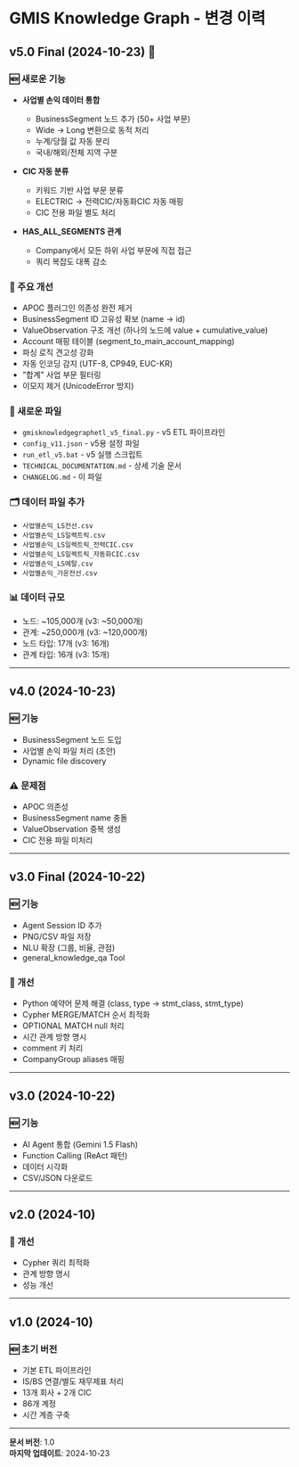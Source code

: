 # GMIS Knowledge Graph - 변경 이력

## v5.0 Final (2024-10-23) 🎉

### 🆕 새로운 기능
- **사업별 손익 데이터 통합**
  - BusinessSegment 노드 추가 (50+ 사업 부문)
  - Wide → Long 변환으로 동적 처리
  - 누계/당월 값 자동 분리
  - 국내/해외/전체 지역 구분

- **CIC 자동 분류**
  - 키워드 기반 사업 부문 분류
  - ELECTRIC → 전력CIC/자동화CIC 자동 매핑
  - CIC 전용 파일 별도 처리

- **HAS_ALL_SEGMENTS 관계**
  - Company에서 모든 하위 사업 부문에 직접 접근
  - 쿼리 복잡도 대폭 감소

### 🔧 주요 개선
- APOC 플러그인 의존성 완전 제거
- BusinessSegment ID 고유성 확보 (name → id)
- ValueObservation 구조 개선 (하나의 노드에 value + cumulative_value)
- Account 매핑 테이블 (segment_to_main_account_mapping)
- 파싱 로직 견고성 강화
- 자동 인코딩 감지 (UTF-8, CP949, EUC-KR)
- "합계" 사업 부문 필터링
- 이모지 제거 (UnicodeError 방지)

### 📁 새로운 파일
- `gmisknowledgegraphetl_v5_final.py` - v5 ETL 파이프라인
- `config_v11.json` - v5용 설정 파일
- `run_etl_v5.bat` - v5 실행 스크립트
- `TECHNICAL_DOCUMENTATION.md` - 상세 기술 문서
- `CHANGELOG.md` - 이 파일

### 🗂️ 데이터 파일 추가
- `사업별손익_LS전선.csv`
- `사업별손익_LS일렉트릭.csv`
- `사업별손익_LS일렉트릭_전력CIC.csv`
- `사업별손익_LS일렉트릭_자동화CIC.csv`
- `사업별손익_LS메탈.csv`
- `사업별손익_가온전선.csv`

### 📊 데이터 규모
- 노드: ~105,000개 (v3: ~50,000개)
- 관계: ~250,000개 (v3: ~120,000개)
- 노드 타입: 17개 (v3: 16개)
- 관계 타입: 16개 (v3: 15개)

---

## v4.0 (2024-10-23)

### 🆕 기능
- BusinessSegment 노드 도입
- 사업별 손익 파일 처리 (초안)
- Dynamic file discovery

### ⚠️ 문제점
- APOC 의존성
- BusinessSegment name 충돌
- ValueObservation 중복 생성
- CIC 전용 파일 미처리

---

## v3.0 Final (2024-10-22)

### 🆕 기능
- Agent Session ID 추가
- PNG/CSV 파일 저장
- NLU 확장 (그룹, 비율, 관점)
- general_knowledge_qa Tool

### 🔧 개선
- Python 예약어 문제 해결 (class, type → stmt_class, stmt_type)
- Cypher MERGE/MATCH 순서 최적화
- OPTIONAL MATCH null 처리
- 시간 관계 방향 명시
- comment 키 처리
- CompanyGroup aliases 매핑

---

## v3.0 (2024-10-22)

### 🆕 기능
- AI Agent 통합 (Gemini 1.5 Flash)
- Function Calling (ReAct 패턴)
- 데이터 시각화
- CSV/JSON 다운로드

---

## v2.0 (2024-10)

### 🔧 개선
- Cypher 쿼리 최적화
- 관계 방향 명시
- 성능 개선

---

## v1.0 (2024-10)

### 🆕 초기 버전
- 기본 ETL 파이프라인
- IS/BS 연결/별도 재무제표 처리
- 13개 회사 + 2개 CIC
- 86개 계정
- 시간 계층 구축

---

**문서 버전**: 1.0  
**마지막 업데이트**: 2024-10-23

